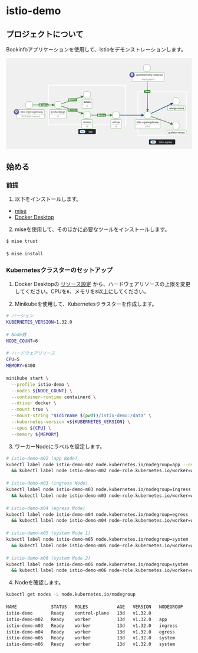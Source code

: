 # istio-demo

## プロジェクトについて

Bookinfoアプリケーションを使用して、Istioをデモンストレーションします。

![mesh-topology](./images/mesh-topology.png)

## 始める

### 前提

1. 以下をインストールします。

- [mise](https://mise.jdx.dev/getting-started.html)
- [Docker Desktop](https://docs.docker.com/desktop/)

2. miseを使用して、そのほかに必要なツールをインストールします。

```bash
$ mise trust

$ mise install
```

### Kubernetesクラスターのセットアップ

1. Docker Desktopの [リソース設定](https://docs.docker.com/desktop/settings-and-maintenance/settings/#resources) から、ハードウェアリソースの上限を変更してください。CPUを`6`、メモリを`8`以上にしてください。

2. Minikubeを使用して、Kubernetesクラスターを作成します。

```bash
# バージョン
KUBERNETES_VERSION=1.32.0

# Node数
NODE_COUNT=6

# ハードウェアリソース
CPU=5
MEMORY=6400

minikube start \
  --profile istio-demo \
  --nodes ${NODE_COUNT} \
  --container-runtime containerd \
  --driver docker \
  --mount true \
  --mount-string "$(dirname $(pwd))/istio-demo:/data" \
  --kubernetes-version v${KUBERNETES_VERSION} \
  --cpus ${CPU} \
  --memory ${MEMORY}
```

3. ワーカーNodeにラベルを設定します。

```bash
# istio-demo-m02 (app Node)
kubectl label node istio-demo-m02 node.kubernetes.io/nodegroup=app --overwrite \
  && kubectl label node istio-demo-m02 node-role.kubernetes.io/worker=worker --overwrite

# istio-demo-m03 (ingress Node)
kubectl label node istio-demo-m03 node.kubernetes.io/nodegroup=ingress --overwrite \
  && kubectl label node istio-demo-m03 node-role.kubernetes.io/worker=worker --overwrite

# istio-demo-m04 (egress Node)
kubectl label node istio-demo-m04 node.kubernetes.io/nodegroup=egress --overwrite \
  && kubectl label node istio-demo-m04 node-role.kubernetes.io/worker=worker --overwrite

# istio-demo-m05 (system Node 1)
kubectl label node istio-demo-m05 node.kubernetes.io/nodegroup=system --overwrite \
  && kubectl label node istio-demo-m05 node-role.kubernetes.io/worker=worker --overwrite

# istio-demo-m06 (system Node 2)
kubectl label node istio-demo-m06 node.kubernetes.io/nodegroup=system --overwrite \
  && kubectl label node istio-demo-m06 node-role.kubernetes.io/worker=worker --overwrite
```

4. Nodeを確認します。

```bash
kubectl get nodes -L node.kubernetes.io/nodegroup

NAME             STATUS   ROLES           AGE   VERSION   NODEGROUP
istio-demo       Ready    control-plane   13d   v1.32.0
istio-demo-m02   Ready    worker          13d   v1.32.0   app
istio-demo-m03   Ready    worker          13d   v1.32.0   ingress
istio-demo-m04   Ready    worker          13d   v1.32.0   egress
istio-demo-m05   Ready    worker          13d   v1.32.0   system
istio-demo-m06   Ready    worker          13d   v1.32.0   system
```
